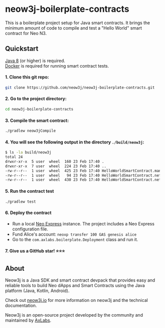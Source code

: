 # neow3j-boilerplate-contracts

This is a boilerplate project setup for Java smart contracts. It brings the minimum amount of code
to compile and test a "Hello World" smart contract for Neo N3.

## Quickstart

[Java 8](https://adoptium.net/) (or higher) is required.  
[Docker](https://www.docker.com/products/docker-desktop) is required for running smart contract
tests.

#### 1. **Clone this git repo:**

```bash
git clone https://github.com/neow3j/neow3j-boilerplate-contracts.git
```

#### 2. **Go to the project directory:**

```bash
cd neow3j-boilerplate-contracts
```

#### 3. **Compile the smart contract:**

```bash
./gradlew neow3jCompile
```

#### 4. **You will see the following output in the directory `./build/neow3j`:**

```bash
$ ls -la build/neow3j 
total 24
drwxr-xr-x  5 user  wheel  160 23 Feb 17:40 .
drwxr-xr-x  7 user  wheel  224 23 Feb 17:40 ..
-rw-r--r--  1 user  wheel  425 23 Feb 17:40 HelloWorldSmartContract.manifest.json
-rw-r--r--  1 user  wheel   94 23 Feb 17:40 HelloWorldSmartContract.nef
-rw-r--r--  1 user  wheel  430 23 Feb 17:40 HelloWorldSmartContract.nefdbgnfo
```

#### 5. **Run the contract test**

```bash
./gradlew test
```

#### 6. **Deploy the contract**

- Run a local [Neo Express](https://github.com/neo-project/neo-express) instance. The project 
  includes a Neo Express configuration file.
- Fund Alice's account: `neoxp transfer 100 GAS genesis alice`
- Go to the `com.axlabs.boilerplate.Deployment` class and run it.

#### 7. **Give us a GitHub star! :star::star::star:**

## About

Neow3j is a Java SDK and smart contract devpack that provides easy and reliable tools to build Neo
dApps and Smart Contracts using the Java platform (Java, Kotlin, Android).

Check out [neow3j.io](https://neow3j.io) for more information on neow3j and the technical
documentation.

Neow3j is an open-source project developed by the community and maintained by
[AxLabs](https://axlabs.com).
